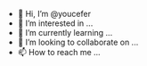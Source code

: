 - 👋 Hi, I’m @youcefer
- 👀 I’m interested in ...
- 🌱 I’m currently learning ...
- 💞️ I’m looking to collaborate on ...
- 📫 How to reach me ...

<!---
youcefer/youcefer is a ✨ special ✨ repository because its `README.md` (this file) appears on your GitHub profile.
You can click the Preview link to take a look at your changes.
--->
